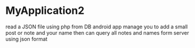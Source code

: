 # MyApplication2
read a JSON file using php from DB
android app manage you to add a small post or note and your name
then can query all notes and names form server using json format
